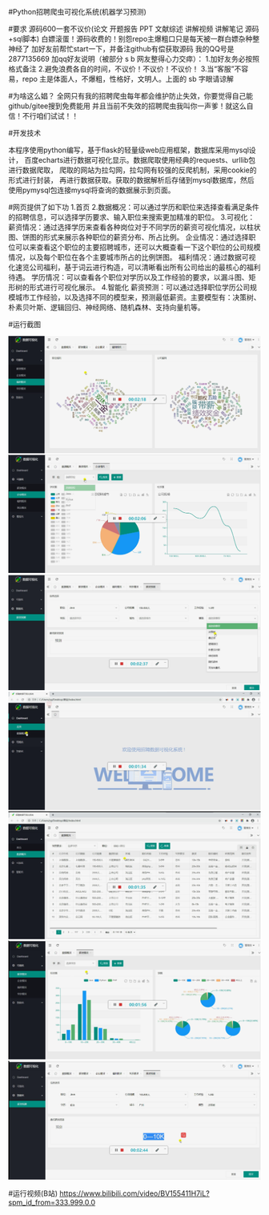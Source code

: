 #Python招聘爬虫可视化系统(机器学习预测)

#要求
源码600一套不议价(论文 开题报告 PPT 文献综述 讲解视频 讲解笔记 源码+sql脚本)
白嫖滚蛋！源码收费的！别怨repo主爆粗口只是每天被一群白嫖杂种整神经了
加好友前帮忙start一下，并备注github有偿获取源码
我的QQ号是2877135669
加qq好友说明（被部分 s b 网友整得心力交瘁）：
    1.加好友务必按照格式备注
    2.避免浪费各自的时间，不议价！不议价！不议价！
    3.当“客服”不容易，repo 主是体面人，不爆粗，性格好，文明人。上面的 sb 字眼请谅解
    
#为啥这么娼？
全网只有我的招聘爬虫每年都会维护防止失效，你要觉得自己能github/gitee搜到免费能用
并且当前不失效的招聘爬虫我叫你一声爹！就这么自信！不行咱们试试！！    

#开发技术

本程序使用python编写，基于flask的轻量级web应用框架，数据库采用mysql设计，
百度echarts进行数据可视化显示。数据爬取使用经典的requests、urllib包进行数据爬取，
爬取的网站为拉勾网，拉勾网有较强的反爬机制，采用cookie的形式进行封装，
再进行数据获取。获取的数据解析后存储到mysql数据库，然后使用pymysql包连接mysql将查询的数据展示到页面。
  
#网页提供了如下功
    1.首页
2.数据概况：可以通过学历和职位来选择查看满足条件的招聘信息，可以选择学历要求、输入职位来搜索更加精准的职位。
3.可视化：
	薪资情况：通过选择学历来查看各种岗位对于不同学历的薪资可视化情况，以柱状图、饼图的形式来展示各种职位的薪资分布、所占比例。
	企业情况：通过选择职位可以来查看这个职位的主要招聘城市，还可以大概查看一下这个职位的公司规模情况，以及每个职位在各个主要城市所占的比例饼图。
	福利情况：通过数据可视化速览公司福利，基于词云进行构造，可以清晰看出所有公司给出的最核心的福利待遇。
	学历情况：可以查看各个职位对学历以及工作经验的要求，以漏斗图、矩形树的形式进行可视化展示。
4.智能化
	薪资预测：可以通过选择职位学历公司规模城市工作经验，以及选择不同的模型来，预测最低薪资。主要模型有：决策树、朴素贝叶斯、逻辑回归、神经网络、随机森林、支持向量机等。
	
	
#运行截图
	
![avatar](1d15b20517f7be86987ed298cf42d898_1914417-20201014230926005-1967185546.png)
![avatar](8d975c524ff375da59103181db81262a_1914417-20201014230915984-1066976961.png)
![avatar](9862c4ad7c317b4c7da5b8d71e7f1224_1914417-20201014230937766-1789594153.png)
![avatar](144665db9d6f11a8e7bc661d8a127aa4_1914417-20201014230641392-1218107332.png)
![avatar](992908eb3626413e4a25e862f9861088_1914417-20201014230659956-930550523.png)
![avatar](2526599c26db721851d530e060421de5_1914417-20201014230720479-1748651754.png)
![avatar](f690914883acbc18cceba34ca5ed3793_1914417-20201014230944364-738969730.png)

#运行视频(B站)
https://www.bilibili.com/video/BV155411H7iL?spm_id_from=333.999.0.0






